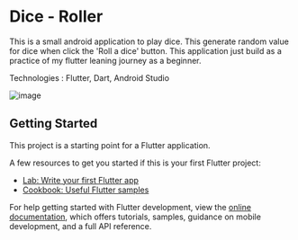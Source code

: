 # Dice - Roller

This is a small android application to play dice. This generate random value for dice when click the 'Roll a dice' button. This application just build as a practice of my flutter leaning journey as a beginner.

Technologies : Flutter, Dart, Android Studio



![image](https://github.com/user-attachments/assets/a5d61c61-b876-4e79-a335-148f125b1841)

## Getting Started

This project is a starting point for a Flutter application.

A few resources to get you started if this is your first Flutter project:

- [Lab: Write your first Flutter app](https://docs.flutter.dev/get-started/codelab)
- [Cookbook: Useful Flutter samples](https://docs.flutter.dev/cookbook)

For help getting started with Flutter development, view the
[online documentation](https://docs.flutter.dev/), which offers tutorials,
samples, guidance on mobile development, and a full API reference.
